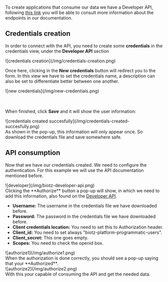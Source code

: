 To create applications that consume our data we have a Developer API, following <a href="/academy/docs/Tutorials/Step 2 - Creating a Message Type" target="_self">this link</a> you will be able to consult more information about the endpoints in our documentation.

## Credentials creation

In order to connect with the API, you need to create some **credentials** in the credentials view, under the **Developer API** section

<div class="tutorial-image-container">
![credentials creation](/img/credentials-creation.png)
</div>


Once here, clicking in the **New credentials** button will redirect you to the form. In this view we have to set the credentials name, a description can also be set to differentiate better between one another.
<div class="tutorial-image-container">
![new credentials](/img/new-credentials.png)
</div>
<br></br>

When finished, click **Save** and it will show the user information:
<div class="tutorial-image-container">
![credentials created succesfully](/img/credentials-created-succesfully.png)
</div>
As shown in the pop-up, this information will only appear once. So download the credentials file and save somewhere safe.

## API consumption

Now that we have our credentials created. We need to configure the authentication. For this example we will use the API documentation mentioned before.
<div class="tutorial-image-container">
![developer](/img/biotz-developer-api.png)
</div>
Clicking the **Authorize** button a pop-up will show, in which we need to add this information, also found on the
<a href="./" target="_self">Developer API</a>.

- **Username:** The username in the credentials file we have downloaded before.
- **Password:** The password in the credentials file we have downloaded before.
- **Client credentials location:** You need to set this to Authorization header.
- **Client_id:** You need to set always "biotz-platform-programmatic-users".
- **Client_secret:** This one goes empty.
- **Scopes:** You need to check the openid box.

<div class="tutorial-image-container">
![authorize1](/img/authorize1.png)
</div>
When the authorization is done correctly, you should see a pop-up saying that your **Authorized**.

<div class="tutorial-image-container">
![authorize2](/img/authorize2.png)
</div>
With this your capable of consuming the API and get the needed data.







